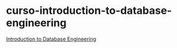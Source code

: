 # curso-introduction-to-database-engineering
[Introduction to Database Engineering](https://www.udemy.com/course/database-engines-crash-course/)

